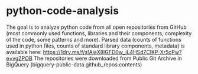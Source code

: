 # python-code-analysis

The goal is to analyze python code from all open repositories from GitHub (most commonly used functions, libraries and their components, complexity of the code, some patterns and more).
Parsed data (counts of functions used in python files, counts of standard library components, metadata) is available here: https://1drv.ms/f/s!AiaX8IGFD0w_iL4HSd7ClKP-Xr5cPw?e=vgZPOB
The repositories were downloaded from Public Git Archive in BigQuery (bigquery-public-data.github_repos.contents)